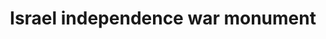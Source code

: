 ---
pid: fs361
title: Israel independence war monument
location_transcription: Washington Square
coordinates: "[-75.152256499266, 39.946897698702]"
zipcode: '19107'
gen_neighborhood: Center City
neighborhood: Washington Square West,Avenue of The Arts,Midtown Village,Chinatown
outside_phl: 
age: '7'
age_range: 6-13
instagram: 
image_file_name: fs_361.jpg
proposal_transcription: 
topic: Race Ethnicity
topic_summary: 0, 0
type: 2D,Mural,Image
keywords_other: Israel, independence, war
credit: Yal
image_labels: Flag of Israel
twitter: 
facebook: 
permalink: "/monuments/fs361/"
layout: item-page
---